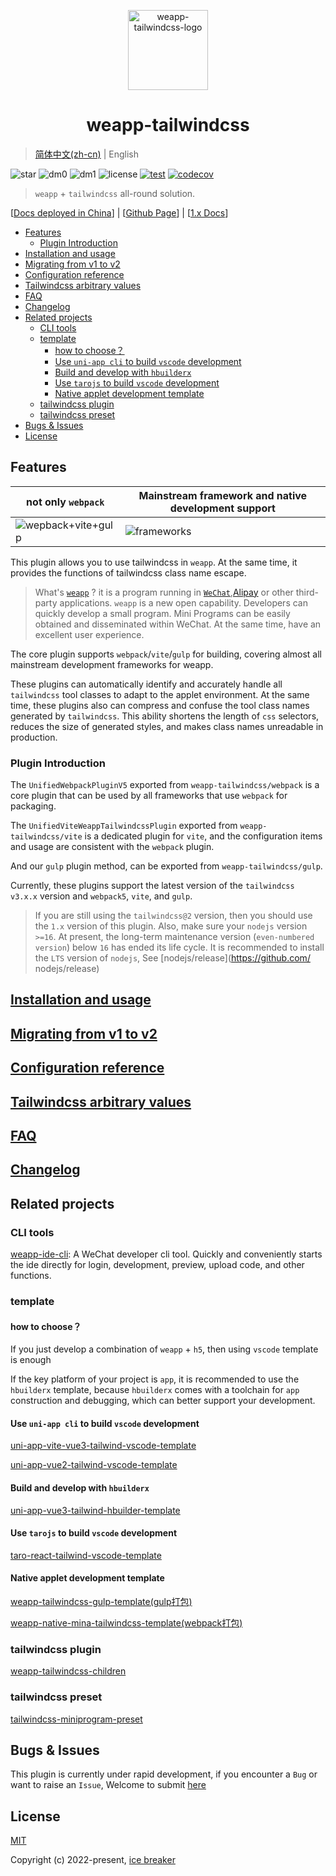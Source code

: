 <p align="center">

<a href="https://tw.icebreaker.top">

<img src="./assets/logo.png" alt="weapp-tailwindcss-logo" width="128">
</a>

<br>

<h1 align="center">weapp-tailwindcss</h1>

</p>

> [简体中文(zh-cn)](./README.md) | English

![star](https://badgen.net/github/stars/sonofmagic/weapp-tailwindcss)
![dm0](https://badgen.net/npm/dm/weapp-tailwindcss)
![dm1](https://badgen.net/npm/dm/weapp-tailwindcss-webpack-plugin)
![license](https://badgen.net/npm/license/weapp-tailwindcss)
[![test](https://github.com/sonofmagic/weapp-tailwindcss/actions/workflows/test.yml/badge.svg?branch=main)](https://github.com/sonofmagic/weapp-tailwindcss/actions/workflows/test.yml)
[![codecov](https://codecov.io/gh/sonofmagic/weapp-tailwindcss/branch/main/graph/badge.svg?token=zn05qXYznt)](https://codecov.io/gh/sonofmagic/weapp-tailwindcss)

> `weapp` + `tailwindcss` all-round solution.

\[[Docs deployed in China](https://tw.icebreaker.top)\] \| \[[Github Page](https://sonofmagic.github.io/weapp-tailwindcss/)\] \| \[[1.x Docs]('./v1.md')\]

- [Features](#features)
  - [Plugin Introduction](#plugin-introduction)
- [Installation and usage](#installation-and-usage)
- [Migrating from v1 to v2](#migrating-from-v1-to-v2)
- [Configuration reference](#configuration-reference)
- [Tailwindcss arbitrary values](#tailwindcss-arbitrary-values)
- [FAQ](#faq)
- [Changelog](#changelog)
- [Related projects](#related-projects)
  - [CLI tools](#cli-tools)
  - [template](#template)
    - [how to choose？](#how-to-choose)
    - [Use `uni-app cli` to build `vscode` development](#use-uni-app-cli-to-build-vscode-development)
    - [Build and develop with `hbuilderx`](#build-and-develop-with-hbuilderx)
    - [Use `tarojs` to build `vscode` development](#use-tarojs-to-build-vscode-development)
    - [Native applet development template](#native-applet-development-template)
  - [tailwindcss plugin](#tailwindcss-plugin)
  - [tailwindcss preset](#tailwindcss-preset)
- [Bugs \& Issues](#bugs--issues)
- [License](#license)

## Features

| not only `webpack`                                  | Mainstream framework and native development support |
| --------------------------------------------------- | --------------------------------------------------- |
| ![wepback+vite+gulp](./assets/weapp-tw-plugins.png) | ![frameworks](./assets/weapp-tw-frameworks.png)     |

This plugin allows you to use tailwindcss in `weapp`. At the same time, it provides the functions of tailwindcss class name escape.

> What's [`weapp`](https://mp.weixin.qq.com/cgi-bin/wx) ?
> it is a program running in [`WeChat`](https://en.wikipedia.org/wiki/WeChat),[Alipay](https://en.wikipedia.org/wiki/Alipay) or other third-party applications.
> `weapp` is a new open capability. Developers can quickly develop a small program. Mini Programs can be easily obtained and disseminated within WeChat. At the same time, have an excellent user experience.

The core plugin supports `webpack`/`vite`/`gulp` for building, covering almost all mainstream development frameworks for weapp.

These plugins can automatically identify and accurately handle all `tailwindcss` tool classes to adapt to the applet environment. At the same time, these plugins also can compress and confuse the tool class names generated by `tailwindcss`. This ability shortens the length of `css` selectors, reduces the size of generated styles, and makes class names unreadable in production.

### Plugin Introduction

The `UnifiedWebpackPluginV5` exported from `weapp-tailwindcss/webpack` is a core plugin that can be used by all frameworks that use `webpack` for packaging.

The `UnifiedViteWeappTailwindcssPlugin` exported from `weapp-tailwindcss/vite` is a dedicated plugin for `vite`, and the configuration items and usage are consistent with the `webpack` plugin.

And our `gulp` plugin method, can be exported from `weapp-tailwindcss/gulp`.

Currently, these plugins support the latest version of the `tailwindcss v3.x.x` version and `webpack5`, `vite`, and `gulp`.

> If you are still using the `tailwindcss@2` version, then you should use the `1.x` version of this plugin. Also, make sure your `nodejs` version `>=16`. At present, the long-term maintenance version (`even-numbered version`) below `16` has ended its life cycle. It is recommended to install the `LTS` version of `nodejs`, See [nodejs/release](<https://github.com/> nodejs/release)

## [Installation and usage](https://tw.icebreaker.top/docs/quick-start/install)

## [Migrating from v1 to v2](https://tw.icebreaker.top/docs/migrations/v1)

## [Configuration reference](https://tw.icebreaker.top/docs/api/interfaces/UserDefinedOptions)

## [Tailwindcss arbitrary values](https://tailwindcss.com/docs/adding-custom-styles#using-arbitrary-values)

## [FAQ](https://tw.icebreaker.top/docs/issues/)

## [Changelog](./CHANGELOG.md)

## Related projects

### CLI tools

[weapp-ide-cli](https://github.com/sonofmagic/utils/tree/main/packages/weapp-ide-cli): A WeChat developer cli tool. Quickly and conveniently starts the ide directly for login, development, preview, upload code, and other functions.

### template

#### how to choose？

If you just develop a combination of `weapp` + `h5`, then using `vscode` template is enough

If the key platform of your project is `app`, it is recommended to use the `hbuilderx` template, because `hbuilderx` comes with a toolchain for `app` construction and debugging, which can better support your development.

#### Use `uni-app cli` to build `vscode` development

[uni-app-vite-vue3-tailwind-vscode-template](https://github.com/sonofmagic/uni-app-vite-vue3-tailwind-vscode-template)

[uni-app-vue2-tailwind-vscode-template](https://github.com/sonofmagic/uni-app-vue2-tailwind-vscode-template)

#### Build and develop with `hbuilderx`

[uni-app-vue3-tailwind-hbuilder-template](https://github.com/sonofmagic/uni-app-vue3-tailwind-hbuilder-template)

#### Use `tarojs` to build `vscode` development

[taro-react-tailwind-vscode-template](https://github.com/sonofmagic/taro-react-tailwind-vscode-template)

#### Native applet development template

[weapp-tailwindcss-gulp-template(gulp打包)](https://github.com/sonofmagic/weapp-tailwindcss/tree/main/demo/gulp-app)

[weapp-native-mina-tailwindcss-template(webpack打包)](https://github.com/sonofmagic/weapp-native-mina-tailwindcss-template)

### tailwindcss plugin

[weapp-tailwindcss-children](https://github.com/sonofmagic/weapp-tailwindcss-children)

### tailwindcss preset

[tailwindcss-miniprogram-preset](https://github.com/sonofmagic/tailwindcss-miniprogram-preset)

## Bugs & Issues

This plugin is currently under rapid development, if you encounter a `Bug` or want to raise an `Issue`, Welcome to submit [here](https://github.com/sonofmagic/weapp-tailwindcss/issues)

## License

[MIT](https://opensource.org/licenses/MIT)

Copyright (c) 2022-present, [ice breaker](https://github.com/sonofmagic)
